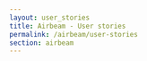 ```yaml
---
layout: user_stories
title: Airbeam - User stories
permalink: /airbeam/user-stories
section: airbeam
---
```

